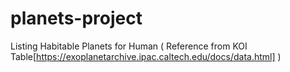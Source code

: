 # planets-project
Listing Habitable Planets for Human ( Reference from KOI Table[https://exoplanetarchive.ipac.caltech.edu/docs/data.html] ) 
